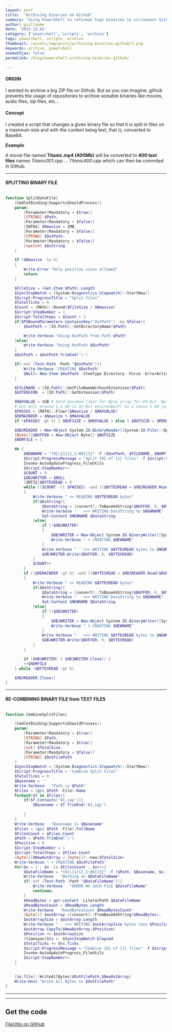 ```yaml
---
layout: post
title:  "Archiving Binaries on Github"
summary: "Using PowerShell to reformat huge binaries to circumvent Github pre-commit hooks"
author: guillaume
date: '2022-12-01'
category: ['powershell','scripts', 'archive']
tags: powershell, scripts, archive
thumbnail: /assets/img/posts/archiving-binaries-github/1.png
keywords: archive, powershell
usemathjax: false
permalink: /blog/powershell-archiving-binaries-github/

---
```



#### ORIGIN 

I wanted to archive a big ZIP file on Github. But as you can imagine, github prevents the usage of repositories to archive sizeable binaries like movies, audio files, zip files, etc...

#### Concept 

I created a script that changes a given binary file so that it is split in files on a maximum size and with the content being text, that is, converted to Base64. 

***Example***

A movie file named **Titanic.mp4 (400Mb)** will be converted to **400 text files** names *Titanic001.cpp ... Titanic400.cpp* which can then be commited in Github. 

---------------------------------------------------------------------------------------------------------


#### SPLITTING BINARY FILE 

```powershell

function SplitDataFile{
    [CmdletBinding(SupportsShouldProcess)]
    param(
        [Parameter(Mandatory = $true)] 
        [STRING] $Path,
        [Parameter(Mandatory = $false)] 
        [INT64] $Newsize = 1MB,
        [Parameter(Mandatory = $false)] 
        [STRING] $OutPath,
        [Parameter(Mandatory = $false)] 
        [switch] $AsString
    )

    if ($Newsize -le 0)
    {
        Write-Error "Only positive sizes allowed"
        return
    }

    $FileSize = (Get-Item $Path).Length
    $SyncStopWatch = [System.Diagnostics.Stopwatch]::StartNew()
    $Script:ProgressTitle = "Split Files"
    $TotalTicks = 0
    $Count = [MAth]::Round($FileSize / $Newsize)
    $Script:StepNumber = 1
    $Script:TotalSteps = $Count + 3
    if($PSBoundParameters.ContainsKey('OutPath') -eq $False){
        $OutPath = [IO.Path]::GetDirectoryName($Path)

        Write-Verbose "Using OutPath from Path $Path"
    }else{
        Write-Verbose "Using OutPath $OutPath"
    }
    $OutPath = $OutPath.TrimEnd('\')

    if(-not (Test-Path -Path "$OutPath")){ 
        Write-Verbose "CREATING $OutPath"
        $Null= New-Item $OutPath -ItemType Directory -Force -ErrorAction Ignore
    }

    $FILENAME = [IO.Path]::GetFileNameWithoutExtension($Path)
    $EXTENSION  = [IO.Path]::GetExtension($Path)

    $MAXVALUE = 1GB # Hard maximum limit for Byte array for 64-Bit .Net 4 = [INT32]::MaxValue - 56, see here https://stackoverflow.com/questions/3944320/maximum-length-of-byte
    # but only around 1.5 GB in 32-Bit environment! So I chose 1 GB just to be safe
    $PASSES = [MATH]::Floor($Newsize / $MAXVALUE)
    $REMAINDER = $Newsize % $MAXVALUE
    if ($PASSES -gt 0) { $BUFSIZE = $MAXVALUE } else { $BUFSIZE = $REMAINDER }

    $OBJREADER = New-Object System.IO.BinaryReader([System.IO.File]::Open($Path, [System.IO.FileMode]::Open, [System.IO.FileAccess]::Read))
    [Byte[]]$BUFFER = New-Object Byte[] $BUFSIZE
    $NUMFILE = 1

    do {
        $NEWNAME = "{0}\{1}{2,2:00}{3}" -f ($OutPath, $FILENAME, $NUMFILE, '.cpp')
        $Script:ProgressMessage = "Split {0} of {1} files" -f $Script:StepNumber, $Script:TotalSteps
        Invoke-AutoUpdateProgress_FileUtils
        $Script:StepNumber++
        $COUNT = 0
        $OBJWRITER = $NULL
        [INT32]$BYTESREAD = 0
        while (($COUNT -lt $PASSES) -and (($BYTESREAD = $OBJREADER.Read($BUFFER, 0, $BUFFER.Length)) -gt 0))
        {
            Write-Verbose " << READING $BYTESREAD bytes"
            if($AsString){
                $DataString = [convert]::ToBase64String($BUFFER, 0, $BYTESREAD)
                Write-Verbose "   >>> WRITING DataString to $NEWNAME"
                Set-Content $NEWNAME $DataString  
            }else{
                if (!$OBJWRITER)
                {
                    $OBJWRITER = New-Object System.IO.BinaryWriter([System.IO.File]::Create($NEWNAME))
                    Write-Verbose " + CREATING $NEWNAME"
                }
                Write-Verbose "   >>> WRITING $BYTESREAD bytes to $NEWNAME"
                $OBJWRITER.Write($BUFFER, 0, $BYTESREAD)  
            }
            $COUNT++
        }
        if (($REMAINDER -gt 0) -and (($BYTESREAD = $OBJREADER.Read($BUFFER, 0, $REMAINDER)) -gt 0))
        {
            Write-Verbose " << READING $BYTESREAD bytes"
            if($AsString){
                $DataString = [convert]::ToBase64String($BUFFER, 0, $BYTESREAD)
                Write-Verbose "   >>> WRITING DataString to $NEWNAME"
                Set-Content $NEWNAME $DataString  
            }else{
                if (!$OBJWRITER)
                {
                    $OBJWRITER = New-Object System.IO.BinaryWriter([System.IO.File]::Create($NEWNAME))
                    Write-Verbose " + CREATING $NEWNAME"
                }
                Write-Verbose "   >>> WRITING $BYTESREAD bytes to $NEWNAME"
                $OBJWRITER.Write($BUFFER, 0, $BYTESREAD)  
            }
        }

        if ($OBJWRITER) { $OBJWRITER.Close() }
        ++$NUMFILE
    } while ($BYTESREAD -gt 0)

    $OBJREADER.Close()
}

```

---------------------------------------------------------------


#### RE-COMBINING BINARY FILE from TEXT FILES 


```powershell

function CombineSplitFiles{

    [CmdletBinding(SupportsShouldProcess)]
    param(
        [Parameter(Mandatory = $true)] 
        [STRING] $Path,
        [Parameter(Mandatory = $true)] 
        [int] $TotalSize,
        [Parameter(Mandatory = $false)] 
        [STRING] $OutFilePath
    )
    $SyncStopWatch = [System.Diagnostics.Stopwatch]::StartNew()
    $Script:ProgressTitle = "Combine Split Files"
    $TotalTicks = 0
    $Basename = ''
    Write-Verbose   "Path is $Path"
    $Files = (gci $Path -File).Name
    ForEach($f in $Files){
        if($f.Contains('01.cpp')){
            $Basename = $f.TrimEnd('01.cpp')
            
        }
    }
    Write-Verbose   "Basename is $Basename"
    $Files = (gci $Path -File).FullName
    $FilesCount = $Files.Count
    $Path = $Path.TrimEnd('\')
    $Position = 0 
    $Script:StepNumber = 1
    $Script:TotalSteps = $Files.Count
    [byte[]]$NewOutArray = [byte[]]::new($TotalSize)
    Write-Verbose " + CREATING $OutFilePath"
    For($x = 1 ; $x -le $FilesCount ; $x++){
        $DataFileName = "{0}\{1}{2,2:00}{3}" -f ($Path, $Basename, $x, '.cpp')
        Write-Verbose   "Working on $DataFileName"
        if(-not (Test-Path -Path "$DataFileName")){ 
            Write-Verbose   "ERROR NO SUCH FILE $DataFileName"
            continue;
        }
        $ReadBytes = get-content -LiteralPath $DataFileName
        $ReadBytesCount = $ReadBytes.Length
        Write-Verbose   "ReadBytesCount $ReadBytesCount"
        [byte[]] $outArray =[convert]::FromBase64String($ReadBytes);
        $outArraySize = $outArray.Length
        Write-Verbose "   >>> WRITING $outArraySize bytes (pos $Position)"
        $outArray.CopyTo($NewOutArray,$Position)
        $Position += $outArraySize
        [timespan]$ts =  $SyncStopWatch.Elapsed
        $TotalTicks += $ts.Ticks 
        $Script:ProgressMessage = "Combine {0} of {1} files" -f $Script:StepNumber, $Script:TotalSteps
        Invoke-AutoUpdateProgress_FileUtils
        $Script:StepNumber++
    }

   
    [io.file]::WriteAllBytes($OutFilePath,$NewOutArray)
    Write-Host "Wrote All Bytes to $OutFilePath"
}

```

---------------------------------------------------------------



---------------------------------------------------------------------------------------------------------


## Get the code 


[FileUtils on GitHub](https://github.com/arsscriptum/PowerShell.SplittingBinaries)